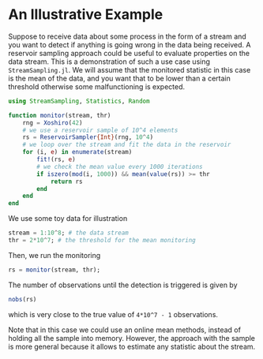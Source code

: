 
# An Illustrative Example

Suppose to receive data about some process in the form of a stream and you want
to detect if anything is going wrong in the data being received. A reservoir 
sampling approach could be useful to evaluate properties on the data stream. 
This is a demonstration of such a use case using `StreamSampling.jl`. We will
assume that the monitored statistic in this case is the mean of the data, and 
you want that to be lower than a certain threshold otherwise some malfunctioning
is expected.

```julia
using StreamSampling, Statistics, Random

function monitor(stream, thr)
    rng = Xoshiro(42)
    # we use a reservoir sample of 10^4 elements
    rs = ReservoirSampler{Int}(rng, 10^4)
    # we loop over the stream and fit the data in the reservoir
    for (i, e) in enumerate(stream)
        fit!(rs, e)
        # we check the mean value every 1000 iterations
        if iszero(mod(i, 1000)) && mean(value(rs)) >= thr
            return rs
        end
    end
end
```

We use some toy data for illustration

```julia
stream = 1:10^8; # the data stream
thr = 2*10^7; # the threshold for the mean monitoring
```

Then, we run the monitoring

```julia
rs = monitor(stream, thr);
```

The number of observations until the detection is triggered is
given by

```julia
nobs(rs)
```

which is very close to the true value of `4*10^7 - 1` observations.

Note that in this case we could use an online mean methods, 
instead of holding all the sample into memory. However, 
the approach with the sample is more general because it
allows to estimate any statistic about the stream. 
